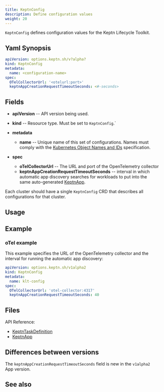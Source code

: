 ```yaml
---
title: KeptnConfig
description: Define configuration values
weight: 20
---
```


`KeptnConfig` defines configuration values for the Keptn Lifecycle Toolkit.

## Yaml Synopsis

```yaml
apiVersion: options.keptn.sh/v?alpha?
kind: KeptnConfig
metadata:
  name: <configuration-name>
spec:
  OTelCollectorUrl: '<otelurl:port>'
  keptnAppCreationRequestTimeoutSeconds: <#-seconds>
```

## Fields

* **apiVersion** -- API version being used.
* **kind** -- Resource type.
   Must be set to `KeptnConfig`.`

* **metadata**
  * **name** -- Unique name of this set of configurations.
    Names must comply with the
    [Kubernetes Object Names and IDs](https://kubernetes.io/docs/concepts/overview/working-with-objects/names/#dns-subdomain-names)
    specification.

* **spec**
  * **oTelCollectorUrl** -- The URL and port of the OpenTelemetry collector
  * **keptnAppCreationRequestTimeoutSeconds** --
    interval in which automatic app discovery searches for workloads
    to put into the same auto-generated [KeptnApp](app.md).

Each cluster should have a single `KeptnConfig` CRD
that describes all configurations for that cluster.

## Usage

## Example

### oTel example

This example specifies the URL of the OpenTelemetry collector
and the interval for
running the automatic app discovery:

```yaml
apiVersion: options.keptn.sh/v1alpha2
kind: KeptnConfig
metadata:
  name: klt-config
spec:
  OTelCollectorUrl: 'otel-collector:4317'
  keptnAppCreationRequestTimeoutSeconds: 40
```

## Files

API Reference:

* [KeptnTaskDefinition](../crd-ref/lifecycle/v1alpha3/_index.md#keptntaskdefinition)
* [KeptnApp](app.md)

## Differences between versions

The `keptnAppCreationRequestTimeoutSeconds` field
is new in the `v1alpha2` App version.

## See also

